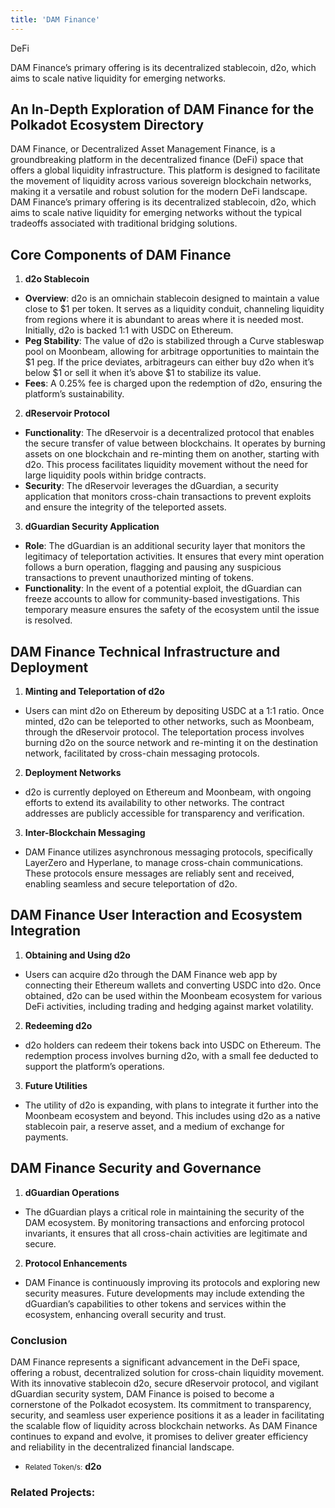 ```yaml
---
title: 'DAM Finance'
---
```

DeFi  

DAM Finance’s primary offering is its decentralized stablecoin, d2o, which aims to scale native liquidity for emerging networks.

An In-Depth Exploration of DAM Finance for the Polkadot Ecosystem Directory
---------------------------------------------------------------------------

DAM Finance, or Decentralized Asset Management Finance, is a groundbreaking platform in the decentralized finance (DeFi) space that offers a global liquidity infrastructure. This platform is designed to facilitate the movement of liquidity across various sovereign blockchain networks, making it a versatile and robust solution for the modern DeFi landscape. DAM Finance’s primary offering is its decentralized stablecoin, d2o, which aims to scale native liquidity for emerging networks without the typical tradeoffs associated with traditional bridging solutions.

**Core Components of DAM Finance**
----------------------------------

1. **d2o Stablecoin**
  
  
  - **Overview**: d2o is an omnichain stablecoin designed to maintain a value close to $1 per token. It serves as a liquidity conduit, channeling liquidity from regions where it is abundant to areas where it is needed most. Initially, d2o is backed 1:1 with USDC on Ethereum.
  - **Peg Stability**: The value of d2o is stabilized through a Curve stableswap pool on Moonbeam, allowing for arbitrage opportunities to maintain the $1 peg. If the price deviates, arbitrageurs can either buy d2o when it’s below $1 or sell it when it’s above $1 to stabilize its value.
  - **Fees**: A 0.25% fee is charged upon the redemption of d2o, ensuring the platform’s sustainability.
2. **dReservoir Protocol**
  
  
  - **Functionality**: The dReservoir is a decentralized protocol that enables the secure transfer of value between blockchains. It operates by burning assets on one blockchain and re-minting them on another, starting with d2o. This process facilitates liquidity movement without the need for large liquidity pools within bridge contracts.
  - **Security**: The dReservoir leverages the dGuardian, a security application that monitors cross-chain transactions to prevent exploits and ensure the integrity of the teleported assets.
3. **dGuardian Security Application**
  
  
  - **Role**: The dGuardian is an additional security layer that monitors the legitimacy of teleportation activities. It ensures that every mint operation follows a burn operation, flagging and pausing any suspicious transactions to prevent unauthorized minting of tokens.
  - **Functionality**: In the event of a potential exploit, the dGuardian can freeze accounts to allow for community-based investigations. This temporary measure ensures the safety of the ecosystem until the issue is resolved.

**DAM Finance Technical Infrastructure and Deployment**
-------------------------------------------------------

1. **Minting and Teleportation of d2o**
  
  
  - Users can mint d2o on Ethereum by depositing USDC at a 1:1 ratio. Once minted, d2o can be teleported to other networks, such as Moonbeam, through the dReservoir protocol. The teleportation process involves burning d2o on the source network and re-minting it on the destination network, facilitated by cross-chain messaging protocols.
2. **Deployment Networks**
  
  
  - d2o is currently deployed on Ethereum and Moonbeam, with ongoing efforts to extend its availability to other networks. The contract addresses are publicly accessible for transparency and verification.
3. **Inter-Blockchain Messaging**
  
  
  - DAM Finance utilizes asynchronous messaging protocols, specifically LayerZero and Hyperlane, to manage cross-chain communications. These protocols ensure messages are reliably sent and received, enabling seamless and secure teleportation of d2o.

**DAM Finance User Interaction and Ecosystem Integration**
----------------------------------------------------------

1. **Obtaining and Using d2o**
  
  
  - Users can acquire d2o through the DAM Finance web app by connecting their Ethereum wallets and converting USDC into d2o. Once obtained, d2o can be used within the Moonbeam ecosystem for various DeFi activities, including trading and hedging against market volatility.
2. **Redeeming d2o**
  
  
  - d2o holders can redeem their tokens back into USDC on Ethereum. The redemption process involves burning d2o, with a small fee deducted to support the platform’s operations.
3. **Future Utilities**
  
  
  - The utility of d2o is expanding, with plans to integrate it further into the Moonbeam ecosystem and beyond. This includes using d2o as a native stablecoin pair, a reserve asset, and a medium of exchange for payments.

**DAM Finance Security and Governance**
---------------------------------------

1. **dGuardian Operations**
  
  
  - The dGuardian plays a critical role in maintaining the security of the DAM ecosystem. By monitoring transactions and enforcing protocol invariants, it ensures that all cross-chain activities are legitimate and secure.
2. **Protocol Enhancements**
  
  
  - DAM Finance is continuously improving its protocols and exploring new security measures. Future developments may include extending the dGuardian’s capabilities to other tokens and services within the ecosystem, enhancing overall security and trust.

### **Conclusion**

DAM Finance represents a significant advancement in the DeFi space, offering a robust, decentralized solution for cross-chain liquidity movement. With its innovative stablecoin d2o, secure dReservoir protocol, and vigilant dGuardian security system, DAM Finance is poised to become a cornerstone of the Polkadot ecosystem. Its commitment to transparency, security, and seamless user experience positions it as a leader in facilitating the scalable flow of liquidity across blockchain networks. As DAM Finance continues to expand and evolve, it promises to deliver greater efficiency and reliability in the decentralized financial landscape.

- <small>Related Token/s:</small> **d2o**

### Related Projects:
